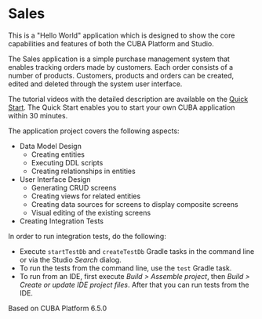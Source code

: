 # Sales

This is a "Hello World" application which is designed to show the core capabilities and features of both the CUBA Platform and Studio. 

The Sales application is a simple purchase management system that enables tracking orders made by customers. Each order consists of a number of products. Customers, products and orders can be created, edited and deleted through the system user interface.

The tutorial videos with the detailed description are available on the [Quick Start](https://www.cuba-platform.com/en/quickstart). The Quick Start enables you to start your own CUBA application within 30 minutes.

The application project covers the following aspects:

- Data Model Design
    - Creating entities
    - Executing DDL scripts
    - Creating relationships in entities
- User Interface Design
    - Generating  CRUD screens
    - Creating views for related entities
    - Creating data sources for screens to display composite screens
    - Visual editing of the existing screens
- Creating Integration Tests

In order to run integration tests, do the following:

- Execute `startTestDb` and `createTestDb` Gradle tasks in the command line or via the Studio *Search* dialog.
- To run the tests from the command line, use the `test` Gradle task.
- To run from an IDE, first execute *Build > Assemble project*, then *Build > Create or update IDE project files*. After that you can run tests from the IDE.

Based on CUBA Platform 6.5.0
